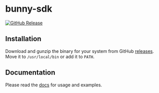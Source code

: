# bunny-sdk

[![GitHub Release](https://img.shields.io/github/v/release/jlarmstrongiv/bunny-sdk-cli)](https://github.com/jlarmstrongiv/bunny-sdk-cli/releases/latest)

## Installation

Download and gunzip the binary for your system from GitHub [releases](https://github.com/jlarmstrongiv/bunny-sdk-cli/releases/latest). Move it to `/usr/local/bin` or add it to `PATH`.

## Documentation

Please read the [docs](https://bunny-launcher.com/bunny-sdk/cli/) for usage and examples.
